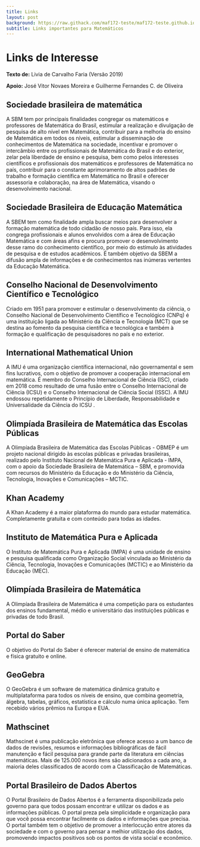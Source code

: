 ```yaml
---
title: Links
layout: post
background: https://raw.githack.com/maf172-teste/maf172-teste.github.io/master/img/links.jpg
subtitle: Links importantes para Matemáticos
---
```


Links de Interesse 
=================================================

**Texto de:** Livia de Carvalho Faria (Versão 2019)

**Apoio:** José Vitor Novaes Moreira e Guilherme Fernandes C. de Oliveira 


## Sociedade brasileira de matemática
<p>
<https://www.sbm.org.br>
<p>
A SBM tem por principais finalidades congregar os matemáticos e professores de Matemática do Brasil, estimular a realização e divulgação de pesquisa de alto nível em Matemática, contribuir para a melhoria do ensino de Matemática em todos os níveis, estimular a disseminação de conhecimentos de Matemática na sociedade, incentivar e promover o intercâmbio entre os profissionais de Matemática do Brasil e do exterior, zelar pela liberdade de ensino e pesquisa, bem como pelos interesses científicos e profissionais dos matemáticos e professores de Matemática no país, contribuir para o constante aprimoramento de altos padrões de trabalho e formação científica em Matemática no Brasil e oferecer assessoria e colaboração, na área de Matemática, visando o desenvolvimento nacional.

## Sociedade Brasileira de Educação Matemática
<p>
<http://www.sbembrasil.org.br>
<p>
A SBEM tem como finalidade ampla buscar meios para desenvolver a formação matemática de todo cidadão de nosso país. Para isso, ela congrega profissionais e alunos envolvidos com a área de Educação Matemática e com áreas afins e procura promover o desenvolvimento desse ramo do conhecimento científico, por meio do estímulo às atividades de pesquisa e de estudos acadêmicos. É também objetivo da SBEM a difusão ampla de informações e de conhecimentos nas inúmeras vertentes da Educação Matemática.

## Conselho Nacional de Desenvolvimento Científico e Tecnológico 
<p>
<http://www.cnpq.br>
<p>
Criado em 1951 para promover e estimular o desenvolvimento da ciência, o Conselho Nacional de Desenvolvimento Científico e Tecnológico (CNPq) é uma instituição ligada ao Ministério da Ciência e Tecnologia (MCT) que se destina ao fomento da pesquisa científica e tecnológica e também à formação e qualificação de pesquisadores no país e no exterior.

## International Mathematical Union
<p>
<https://www.mathunion.org>
<p>
A IMU é uma organização científica internacional, não governamental e sem fins lucrativos, com o objetivo de promover a cooperação internacional em matemática. É membro do Conselho Internacional de Ciência (ISC), criado em 2018 como resultado de uma fusão entre o Conselho Internacional de Ciência (ICSU) e o Conselho Internacional de Ciência Social (ISSC). A IMU endossou repetidamente o Princípio de Liberdade, Responsabilidade e Universalidade da Ciência do ICSU .


## Olimpíada Brasileira de Matemática das Escolas Públicas
<p>
<http://www.obmep.org.br/>
<p>
A Olimpíada Brasileira de Matemática das Escolas Públicas - OBMEP é um projeto nacional dirigido às escolas públicas e privadas brasileiras, realizado pelo Instituto Nacional de Matemática Pura e Aplicada - IMPA, com o apoio da Sociedade Brasileira de Matemática – SBM, e promovida com recursos do Ministério da Educação e do Ministério da Ciência, Tecnologia, Inovações e Comunicações – MCTIC.

## Khan Academy 
<p>
<https://pt.khanacademy.org/>
<p>
A Khan Academy é a maior plataforma do mundo para estudar matemática. Completamente gratuita e com conteúdo para todas as idades.

##  Instituto de Matemática Pura e Aplicada
<p>
<https://impa.br>
<p>
O Instituto de Matemática Pura e Aplicada (IMPA) é uma unidade de ensino e pesquisa qualificada como Organização Social vinculada ao Ministério da Ciência, Tecnologia, Inovações e Comunicações (MCTIC) e ao Ministério da Educação (MEC).


## Olimpíada Brasileira de Matemática 
<p>
<https://www.obm.org.br/>
<p>
A Olimpíada Brasileira de Matemática é uma competição para os estudantes dos ensinos fundamental, médio e universitário das instituições públicas e privadas de todo Brasil.

## Portal do Saber 
<p>
<https://portaldosaber.obmep.org.br/index.php/site/index?a=1>
 O objetivo do Portal do Saber é oferecer material de ensino de matemática e física gratuito e online.
 
## GeoGebra
<p>
<https://www.geogebra.org/?lang=pt>
O GeoGebra é um software de matemática dinâmica gratuito e multiplataforma para todos os níveis de ensino, que combina geometria, álgebra, tabelas, gráficos, estatística e cálculo numa única aplicação. Tem recebido vários prêmios na Europa e EUA.

## Mathscinet
<p>
<https://mathscinet.ams.org/mathscinet/help/about.html?version=2>
Mathscinet é uma publicação eletrônica que oferece acesso a um banco de dados de revisões, resumos e informações bibliográficas de fácil manutenção e fácil pesquisa para grande parte da literatura em ciências matemáticas. Mais de 125.000 novos itens são adicionados a cada ano, a maioria deles classificados de acordo com a Classificação de Matemáticas. 

## Portal Brasileiro de Dados Abertos 
<p>
<http://dados.gov.br>
<p>
O Portal Brasileiro de Dados Abertos é a ferramenta disponibilizada pelo governo para que todos possam encontrar e utilizar os dados e as informações públicas. O portal preza pela simplicidade e organização para que você possa encontrar facilmente os dados e informações que precisa. O portal também tem o objetivo de promover a interlocução entre atores da sociedade e com o governo para pensar a melhior utilização dos dados, promovendo impactos positivos sob os pontos de vista social e econômico.






